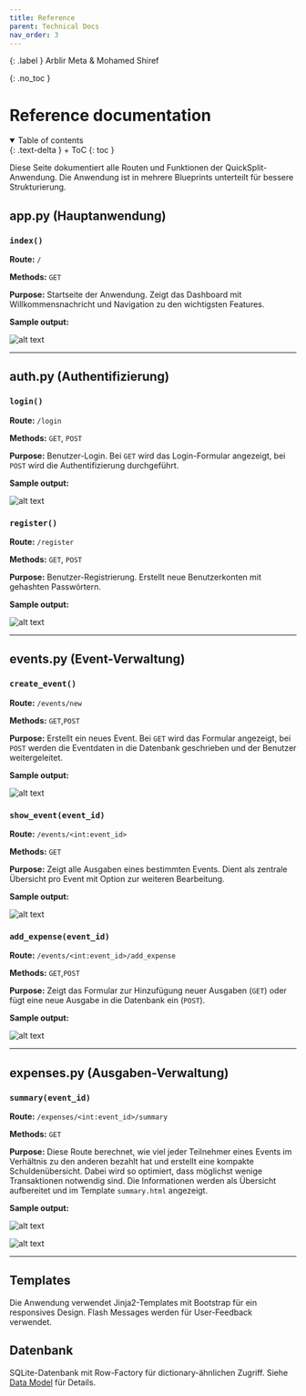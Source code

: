 ```yaml
---
title: Reference
parent: Technical Docs
nav_order: 3
---
```


{: .label }
Arblir Meta & Mohamed Shiref

{: .no_toc }
# Reference documentation

<details open markdown="block">
{: .text-delta }
<summary>Table of contents</summary>
+ ToC
{: toc }
</details>

Diese Seite dokumentiert alle Routen und Funktionen der QuickSplit-Anwendung. Die Anwendung ist in mehrere Blueprints unterteilt für bessere Strukturierung.

## app.py (Hauptanwendung)

### `index()`

**Route:** `/`

**Methods:** `GET`

**Purpose:** Startseite der Anwendung. Zeigt das Dashboard mit Willkommensnachricht und Navigation zu den wichtigsten Features.

**Sample output:**

![alt text](../assets/images/startseite.jpeg)

---

## auth.py (Authentifizierung)

### `login()`

**Route:** `/login`

**Methods:** `GET`, `POST`

**Purpose:** Benutzer-Login. Bei `GET` wird das Login-Formular angezeigt, bei `POST` wird die Authentifizierung durchgeführt.

**Sample output:**

![alt text](../assets/images/Login.png)

### `register()`

**Route:** `/register`

**Methods:** `GET`, `POST`

**Purpose:** Benutzer-Registrierung. Erstellt neue Benutzerkonten mit gehashten Passwörtern.

**Sample output:**

![alt text](../assets/images/Register.jpeg)

---

## events.py (Event-Verwaltung)

### `create_event()`

**Route:** `/events/new`

**Methods:** `GET`,`POST`

**Purpose:** Erstellt ein neues Event. Bei `GET` wird das Formular angezeigt, bei `POST` werden die Eventdaten in die Datenbank geschrieben und der Benutzer weitergeleitet.

**Sample output:**

![alt text](../assets/images/create.html.png)

### `show_event(event_id)`

**Route:** `/events/<int:event_id>`

**Methods:** `GET`

**Purpose:** Zeigt alle Ausgaben eines bestimmten Events. Dient als zentrale Übersicht pro Event mit Option zur weiteren Bearbeitung.

**Sample output:**

![alt text](../assets/images/show.html.png)

### `add_expense(event_id)`

**Route:** `/events/<int:event_id>/add_expense`

**Methods:** `GET`,`POST`

**Purpose:** Zeigt das Formular zur Hinzufügung neuer Ausgaben (`GET`) oder fügt eine neue Ausgabe in die Datenbank ein (`POST`).

**Sample output:**

![alt text](../assets/images/add_expense.html.png)

---

## expenses.py (Ausgaben-Verwaltung)

### `summary(event_id)`

**Route:** `/expenses/<int:event_id>/summary`

**Methods:** `GET`

**Purpose:** Diese Route berechnet, wie viel jeder Teilnehmer eines Events im Verhältnis zu den anderen bezahlt hat und erstellt eine kompakte Schuldenübersicht. Dabei wird so optimiert, dass möglichst wenige Transaktionen notwendig sind. Die Informationen werden als Übersicht aufbereitet und im Template `summary.html` angezeigt.

**Sample output:**

![alt text](../assets/images/summary.html1.png)

![alt text](../assets/images/summary.html2.png)

---

## Templates

Die Anwendung verwendet Jinja2-Templates mit Bootstrap für ein responsives Design. Flash Messages werden für User-Feedback verwendet.

## Datenbank

SQLite-Datenbank mit Row-Factory für dictionary-ähnlichen Zugriff. Siehe [Data Model](data-model.md) für Details.